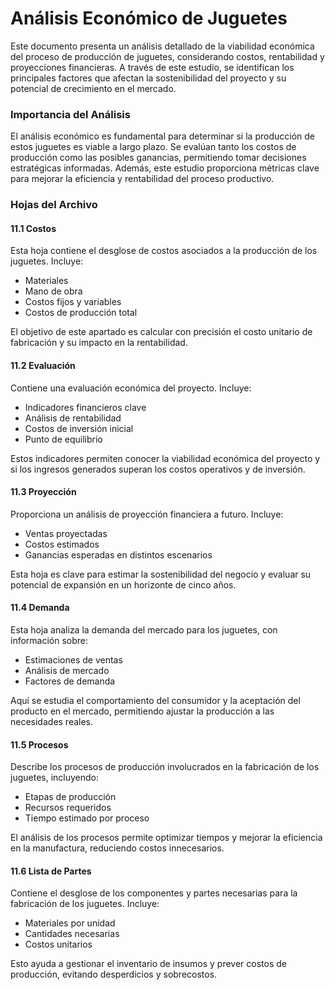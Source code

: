# Análisis Económico de Juguetes

Este documento presenta un análisis detallado de la viabilidad económica del proceso de producción de juguetes, considerando costos, rentabilidad y proyecciones financieras. A través de este estudio, se identifican los principales factores que afectan la sostenibilidad del proyecto y su potencial de crecimiento en el mercado.

### Importancia del Análisis
El análisis económico es fundamental para determinar si la producción de estos juguetes es viable a largo plazo. Se evalúan tanto los costos de producción como las posibles ganancias, permitiendo tomar decisiones estratégicas informadas. Además, este estudio proporciona métricas clave para mejorar la eficiencia y rentabilidad del proceso productivo.

### Hojas del Archivo

#### 11.1 Costos
Esta hoja contiene el desglose de costos asociados a la producción de los juguetes. Incluye:
- Materiales
- Mano de obra
- Costos fijos y variables
- Costos de producción total

El objetivo de este apartado es calcular con precisión el costo unitario de fabricación y su impacto en la rentabilidad.

#### 11.2 Evaluación
Contiene una evaluación económica del proyecto. Incluye:
- Indicadores financieros clave
- Análisis de rentabilidad
- Costos de inversión inicial
- Punto de equilibrio

Estos indicadores permiten conocer la viabilidad económica del proyecto y si los ingresos generados superan los costos operativos y de inversión.

#### 11.3 Proyección
Proporciona un análisis de proyección financiera a futuro. Incluye:
- Ventas proyectadas
- Costos estimados
- Ganancias esperadas en distintos escenarios

Esta hoja es clave para estimar la sostenibilidad del negocio y evaluar su potencial de expansión en un horizonte de cinco años.

#### 11.4 Demanda
Esta hoja analiza la demanda del mercado para los juguetes, con información sobre:
- Estimaciones de ventas
- Análisis de mercado
- Factores de demanda

Aquí se estudia el comportamiento del consumidor y la aceptación del producto en el mercado, permitiendo ajustar la producción a las necesidades reales.

#### 11.5 Procesos
Describe los procesos de producción involucrados en la fabricación de los juguetes, incluyendo:
- Etapas de producción
- Recursos requeridos
- Tiempo estimado por proceso

El análisis de los procesos permite optimizar tiempos y mejorar la eficiencia en la manufactura, reduciendo costos innecesarios.

#### 11.6 Lista de Partes
Contiene el desglose de los componentes y partes necesarias para la fabricación de los juguetes. Incluye:
- Materiales por unidad
- Cantidades necesarias
- Costos unitarios

Esto ayuda a gestionar el inventario de insumos y prever costos de producción, evitando desperdicios y sobrecostos.